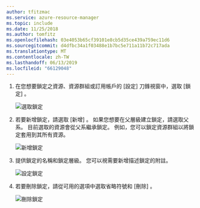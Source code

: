 ```yaml
---
author: tfitzmac
ms.service: azure-resource-manager
ms.topic: include
ms.date: 11/25/2018
ms.author: tomfitz
ms.openlocfilehash: 03e4053b65cf39101e8cb5d35ce439a759ec11d6
ms.sourcegitcommit: d4dfbc34a1f03488e1b7bc5e711a11b72c717ada
ms.translationtype: MT
ms.contentlocale: zh-TW
ms.lasthandoff: 06/13/2019
ms.locfileid: "66129048"
---
```

1. 在您想要鎖定之資源、資源群組或訂用帳戶的 [設定] 刀鋒視窗中，選取 [鎖定]  。
   
      ![選取鎖定](./media/resource-manager-lock-resources/select-lock.png)
2. 若要新增鎖定，請選取 [新增]  。 如果您想要在父層級建立鎖定，請選取父系。 目前選取的資源會從父系繼承鎖定。 例如，您可以鎖定資源群組以將鎖定套用到其所有資源。
   
      ![新增鎖定](./media/resource-manager-lock-resources/add-lock.png) 
3. 提供鎖定的名稱和鎖定層級。 您可以視需要新增描述鎖定的附註。
   
      ![設定鎖定](./media/resource-manager-lock-resources/set-lock.png) 
4. 若要刪除鎖定，請從可用的選項中選取省略符號和 [刪除]  。
   
      ![刪除鎖定](./media/resource-manager-lock-resources/delete-lock.png) 

